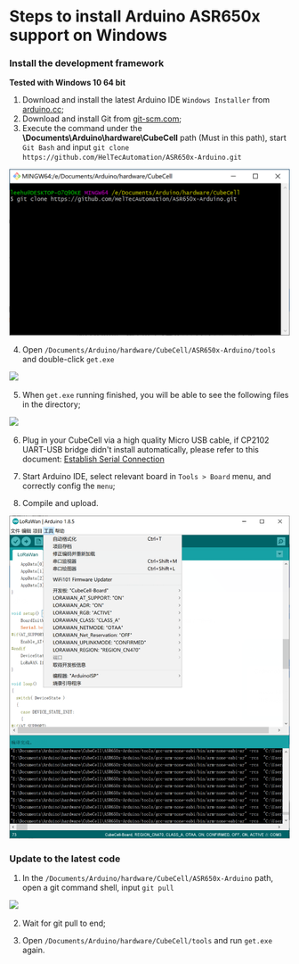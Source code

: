 # Steps to install Arduino ASR650x support on Windows
### Install the development framework

**Tested with Windows 10 64 bit**

1. Download and install the latest Arduino IDE ```Windows Installer``` from [arduino.cc](https://www.arduino.cc/en/Main/Software);
2. Download and install Git from [git-scm.com](https://git-scm.com/download/win);
3. Execute the command under the **\Documents\Arduino\hardware\CubeCell** path (Must in this path),
   start ```Git Bash``` and input `git clone https://github.com/HelTecAutomation/ASR650x-Arduino.git`

![](win-screenshots/location.png)

4. Open ```/Documents/Arduino/hardware/CubeCell/ASR650x-Arduino/tools``` and double-click ```get.exe```

![](win-screenshots/get.png)

5. When ```get.exe``` running finished, you will be able to see the following files in the directory;

![](win-screenshots/ASR-board.png)

6. Plug in your CubeCell via a high quality Micro USB cable, if CP2102 UART-USB bridge didn't install automatically, please refer to this document: [Establish Serial Connection](https://docs.heltec.cn/#/en/user_manual/establish_serial_connection)

7. Start Arduino IDE, select relevant board in ```Tools > Board``` menu, and correctly config the `menu`;

8. Compile and upload.

![](win-screenshots/compile.png)

### Update to the latest code

1. In the ```/Documents/Arduino/hardware/CubeCell/ASR650x-Arduino```  path, open a git command shell, input ```git pull```

![](win-screenshots/gitpull.png)

2. Wait for git pull to end;

3. Open ```/Documents/Arduino/hardware/CubeCell/tools``` and run ```get.exe``` again.

